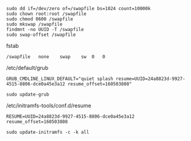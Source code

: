 ```
sudo dd if=/dev/zero of=/swapfile bs=1024 count=10000k
sudo chown root:root /swapfile
sudo chmod 0600 /swapfile
sudo mkswap /swapfile
findmnt -no UUID -T /swapfile
sudo swap-offset /swapfile
```

fstab
```
/swapfile	none	swap	sw	0	0
```

/etc/default/grub
```
GRUB_CMDLINE_LINUX_DEFAULT="quiet splash resume=UUID=24a8823d-9927-4515-8806-dce0a45e3a12 resume_offset=160503808"
```

```
sudo update-grub
```

/etc/initramfs-tools/conf.d/resume
```
RESUME=UUID=24a8823d-9927-4515-8806-dce0a45e3a12 resume_offset=160503808
```

```
sudo update-initramfs -c -k all
```

